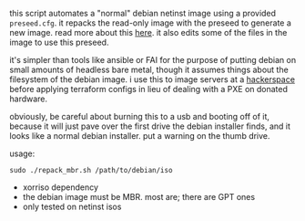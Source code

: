 this script automates a "normal" debian netinst image using a provided `preseed.cfg`. it repacks the read-only image with the preseed to generate a new image. read more about this [here](https://wiki.debian.org/ManipulatingISOs#remaster). it also edits some of the files in the image to use this preseed.

it's simpler than tools like ansible or FAI for the purpose of putting debian on small amounts of headless bare metal, though it assumes things about the filesystem of the debian image. i use this to image servers at a [hackerspace](https://devhack.net) before applying terraform configs in lieu of dealing with a PXE on donated hardware.

obviously, be careful about burning this to a usb and booting off of it, because it will just pave over the first drive the debian installer finds, and it looks like a normal debian installer. put a warning on the thumb drive.

usage:

`sudo ./repack_mbr.sh /path/to/debian/iso`

- xorriso dependency
- the debian image must be MBR. most are; there are GPT ones
- only tested on netinst isos
